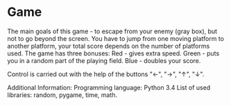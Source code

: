 # Game
The main goals of this game - to escape from your enemy (gray box), but not to go beyond the screen.
You have to jump from one moving platform to another platform, your total score depends on the number of platforms used.
The game has three bonuses:
Red - gives extra speed.
Green - puts you in a random part of the playing field.
Blue - doubles your score.

Control is carried out with the help of the buttons "←", "→", "↑", "↓".

Additional Information:
Programming language: Python 3.4
List of used libraries: random, pygame, time, math.
